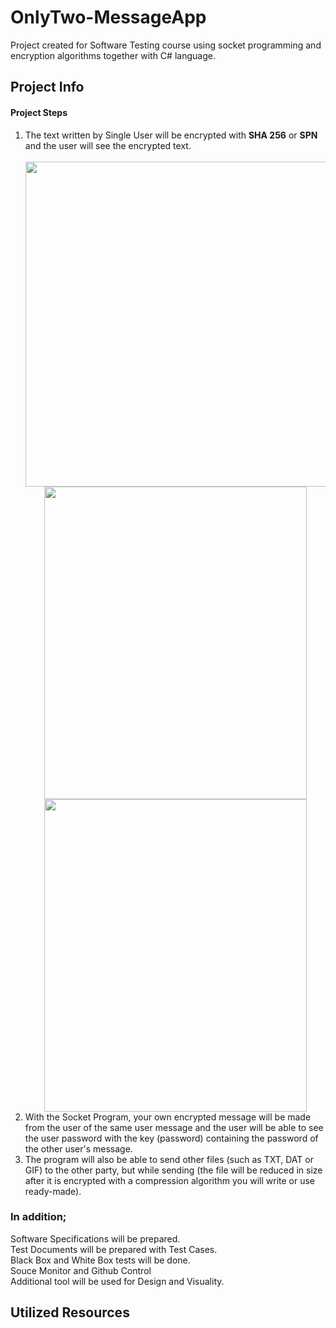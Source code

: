<h1> OnlyTwo-MessageApp </h1>

<p>Project created for Software Testing course using socket programming and encryption algorithms together with C# language.</p>

<div class="info">
  <h2> Project Info </h2>
  <h4>Project Steps</h4>
  <ol>
    <li>The text written by Single User will be encrypted with <b>SHA 256</b> or <b>SPN</b> and the user will see the encrypted text.</li><br>
    <div align="center">
      <image src="https://github.com/KaganCanSit/OnlyTwo-MessageApp/blob/main/Project%20Info/SHA-256.png" height="520px" width="960px">
      <image src="https://github.com/KaganCanSit/OnlyTwo-MessageApp/blob/main/Project%20Info/SHA256%20.png" height="500px" width="420px">
      <image src="https://github.com/KaganCanSit/OnlyTwo-MessageApp/blob/main/Project%20Info/spn.png"  height="500px" width="420px">
    </div>
    <li>With the Socket Program, your own encrypted message will be made from the user of the same user message and the user will be able to see the user password with the key (password) containing the password of the other user's message.</li>
    <li>The program will also be able to send other files (such as TXT, DAT or GIF) to the other party, but while sending (the file will be reduced in size after it is encrypted with a compression algorithm you will write or use ready-made).</li>
  </ol>
  <p>
      <h3>In addition;</h3>
      Software Specifications will be prepared.<br>
      Test Documents will be prepared with Test Cases.<br>
      Black Box and White Box tests will be done.<br>
      Souce Monitor and Github Control<br>
      Additional tool will be used for Design and Visuality.<br>
  </p>
</div>
    
<div class="sources">
  <h2>Utilized Resources</h2>
</div>
